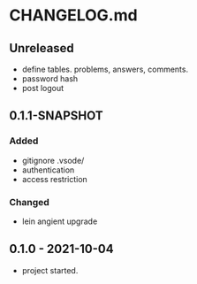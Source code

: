 # CHANGELOG.md

## Unreleased
* define tables. problems, answers, comments.
* password hash
* post logout


## 0.1.1-SNAPSHOT
### Added
* gitignore .vsode/
* authentication
* access restriction
### Changed
* lein angient upgrade


## 0.1.0 - 2021-10-04
* project started.
